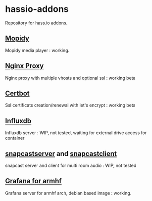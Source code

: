 # hassio-addons

Repository for hass.io addons.

## [Mopidy](https://github.com/bestlibre/hassio-addons/tree/master/mopidy)
Mopidy media player : working.

## [Nginx Proxy](https://github.com/bestlibre/hassio-addons/tree/master/nginx_proxy)
Nginx proxy with multiple vhosts and optional ssl : working beta

## [Certbot](https://github.com/bestlibre/hassio-addons/tree/master/certbot)
Ssl certificats creation/renewal with let's encrypt : working beta

## [Influxdb](https://github.com/bestlibre/hassio-addons/tree/master/influxdb)
Influxdb server : WIP, not tested, waiting for external drive access for container

## [snapcastserver](https://github.com/bestlibre/hassio-addons/tree/master/snapcastserver) and [snapcastclient](https://github.com/bestlibre/hassio-addons/tree/master/snapcastclient)
snapcast server and client for multi room audio : WIP, not tested

## [Grafana for armhf](https://github.com/bestlibre/hassio-addons/tree/master/armhf-grafana-debian)
Grafana server for armhf arch, debian based image : working.
